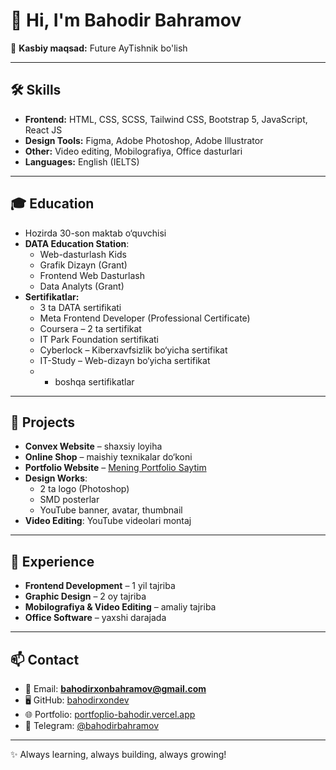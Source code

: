 # 👋 Hi, I'm Bahodir Bahramov

🎯 **Kasbiy maqsad:** Future AyTishnik bo'lish  

---

## 🛠️ Skills
- **Frontend:** HTML, CSS, SCSS, Tailwind CSS, Bootstrap 5, JavaScript, React JS  
- **Design Tools:** Figma, Adobe Photoshop, Adobe Illustrator  
- **Other:** Video editing, Mobilografiya, Office dasturlari  
- **Languages:** English (IELTS)  

---

## 🎓 Education
- Hozirda 30-son maktab o‘quvchisi  
- **DATA Education Station**:  
  - Web-dasturlash Kids  
  - Grafik Dizayn (Grant)  
  - Frontend Web Dasturlash  
  - Data Analyts (Grant)  
- **Sertifikatlar:**  
  - 3 ta DATA sertifikati  
  - Meta Frontend Developer (Professional Certificate)  
  - Coursera – 2 ta sertifikat  
  - IT Park Foundation sertifikati  
  - Cyberlock – Kiberxavfsizlik bo‘yicha sertifikat  
  - IT-Study – Web-dizayn bo‘yicha sertifikat  
  - + boshqa sertifikatlar  

---

## 🚀 Projects
- **Convex Website** – shaxsiy loyiha  
- **Online Shop** – maishiy texnikalar do‘koni  
- **Portfolio Website** – [Mening Portfolio Saytim](https://portfolio-bahodir.vercel.app)  
- **Design Works**:  
  - 2 ta logo (Photoshop)  
  - SMD posterlar  
  - YouTube banner, avatar, thumbnail  
- **Video Editing**: YouTube videolari montaj  

---

## 💼 Experience
- **Frontend Development** – 1 yil tajriba  
- **Graphic Design** – 2 oy tajriba  
- **Mobilografiya & Video Editing** – amaliy tajriba  
- **Office Software** – yaxshi darajada  

---

## 📫 Contact
- 📧 Email: **bahodirxonbahramov@gmail.com**  
- 🖥️ GitHub: [bahodirxondev](https://github.com/bahodirxondev)  
- 🌐 Portfolio: [portfoplio-bahodir.vercel.app](https://portfolio-bahodir.vercel.app)  
- 💬 Telegram: [@bahodirbahramov](https://t.me/bahodirbahramov)  

---

✨ Always learning, always building, always growing!
